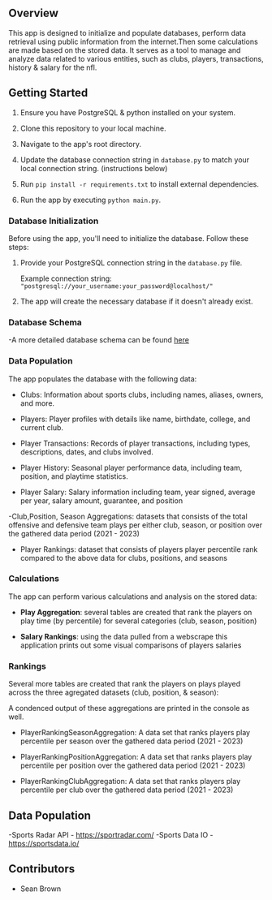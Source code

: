 ## Overview

This app is designed to initialize and populate databases, perform data retrieval using public information from the internet.Then some calculations are made based on the stored data. It serves as a tool to manage and analyze data related to various entities, such as clubs, players, transactions, history & salary for the nfl.

## Getting Started

1. Ensure you have PostgreSQL & python installed on your system.

2. Clone this repository to your local machine.

3. Navigate to the app's root directory.

4. Update the database connection string in `database.py` to match your local connection string. (instructions below)

5. Run `pip install -r requirements.txt` to install external dependencies.

6. Run the app by executing `python main.py`.


### Database Initialization

Before using the app, you'll need to initialize the database. Follow these steps:

1. Provide your PostgreSQL connection string in the `database.py` file.

   Example connection string: `"postgresql://your_username:your_password@localhost/"`

2. The app will create the necessary database if it doesn't already exist.



### Database Schema
-A more detailed database schema can be found [here](https://github.com/seanbb88/falcons/blob/main/database_schema_doc.md)

### Data Population

The app populates the database with the following data:

- Clubs: Information about sports clubs, including names, aliases, owners, and more.

- Players: Player profiles with details like name, birthdate, college, and current club.

- Player Transactions: Records of player transactions, including types, descriptions, dates, and clubs involved.

- Player History: Seasonal player performance data, including team, position, and playtime statistics.

- Player Salary: Salary information including team, year signed, average per year, salary amount, guarantee, and position

-Club,Position, Season Aggregations:
datasets that consists of the total offensive and defensive team plays per either club, season, or position over the gathered data period (2021 - 2023)

- Player Rankings:
dataset that consists of players player percentile rank compared to the above data for clubs, positions, and seasons


### Calculations

The app can perform various calculations and analysis on the stored data:

- **Play Aggregation**: several tables are created that rank the players on play time (by percentile) for several categories (club, season, position)

- **Salary Rankings**: using the data pulled from a webscrape this application prints out some visual comparisons of players salaries 

### Rankings

Several more tables are created that rank the players on plays played across the three agregated datasets (club, position, & season):

A condenced output of these aggregations are printed in the console as well.

- PlayerRankingSeasonAggregation: A data set that ranks players play percentile per season over the gathered data period (2021 - 2023)

- PlayerRankingPositionAggregation: A data set that ranks players play percentile per position over the gathered data period (2021 - 2023)

- PlayerRankingClubAggregation: A data set that ranks players play percentile per club over the gathered data period (2021 - 2023)

## Data Population
-Sports Radar API - https://sportradar.com/
-Sports Data IO - https://sportsdata.io/


## Contributors

- Sean Brown
